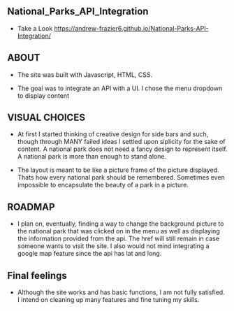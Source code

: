## National_Parks_API_Integration

- Take a Look https://andrew-frazier6.github.io/National-Parks-API-Integration/

## ABOUT

- The site was built with Javascript, HTML, CSS.

- The goal was to integrate an API with a UI. I chose the menu dropdown to display
  content

## VISUAL CHOICES

- At first I started thinking of creative design for side bars and such, though through MANY failed ideas I settled upon siplicity for the sake of content. A national park does not need a fancy design to represent itself. A national park is more than enough to stand alone.

- The layout is meant to be like a picture frame of the picture displayed. Thats how every national park should be remembered. Sometimes even impossible to encapsulate the beauty of a park in a picture.

## ROADMAP

- I plan on, eventually, finding a way to change the background picture to the national park that was clicked on in the menu as well as displaying the information provided from the api. The href will still remain in case someone wants to visit the site. I also would not mind integrating a google map feature since the api has lat and long.

## Final feelings

- Although the site works and has basic functions, I am not fully satisfied. I intend on cleaning up many features and fine tuning my skills.
